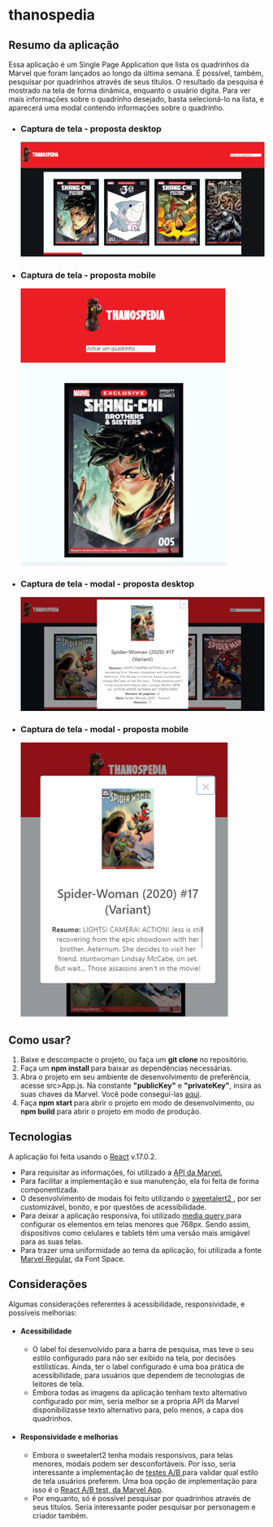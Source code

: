 # thanospedia

## Resumo da aplicação

Essa aplicação é um Single Page Application que lista os quadrinhos da Marvel que foram lançados ao longo da última semana. É possível, também, pesquisar por quadrinhos através de seus títulos. O resultado da pesquisa é mostrado na tela de forma dinâmica, enquanto o usuário digita. Para ver mais informações sobre o quadrinho desejado, basta selecioná-lo na lista, e aparecerá uma modal contendo informações sobre o quadrinho.
<div>
  <ul>
    <li>
      <h3> Captura de tela - proposta desktop </h3>
      <img src="https://github.com/luizamedeiros/thanospedia/blob/main/src/assets/Screenshots/Screenshot%20web.jpg"/>
      </li>
    <li>
    <h3> Captura de tela - proposta mobile </h3>
    <img src="https://github.com/luizamedeiros/thanospedia/blob/main/src/assets/Screenshots/Screenshot%20mobile.jpg"/>
    </li>
    <li>
      <h3> Captura de tela - modal - proposta desktop </h3>
      <img src="https://github.com/luizamedeiros/thanospedia/blob/main/src/assets/Screenshots/Screenshot%20web%20search.jpg"/>
      </li>
    <li>
    <h3> Captura de tela - modal - proposta mobile </h3>
    <img src="https://github.com/luizamedeiros/thanospedia/blob/main/src/assets/Screenshots/Screenshot%20mobile%20modal.jpg"/>
    </li>
</div>

## Como usar?
<ol>
<li> Baixe e descompacte o projeto, ou faça um <b> git clone </b> no repositório. </li>
<li> Faça um <b> npm install </b> para baixar as dependências necessárias. </li>
<li> Abra o projeto em seu ambiente de desenvolvimento de preferência, acesse src>App.js. Na constante <b>"publicKey"</b> e <b>"privateKey"</b>, insira as suas chaves da Marvel. Você pode conseguí-las <a href="https://developer.marvel.com/account"> aqui</a>.</li>
<li> Faça <b> npm start </b> para abrir o projeto em modo de desenvolvimento, ou <b> npm build </b> para abrir o projeto em modo de produção. </li>
</ol>

## Tecnologias

A aplicação foi feita usando o <a href="https://reactjs.org/"> React</a> v.17.0.2.
<ul>
<li> Para requisitar as informações, foi utilizado a <a href="https://developer.marvel.com/"> API da Marvel. </a> </li>
<li> Para facilitar a implementação e sua manutenção, ela foi feita de forma componentizada.</li>
<li> O desenvolvimento de modais foi feito utilizando o <a href="https://sweetalert2.github.io/"> sweetalert2 </a>, por ser customizável, bonito, e por questões de acessibilidade.</li>
<li> Para deixar a aplicação responsiva, foi utilizado <a href="https://www.w3schools.com/css/css_rwd_mediaqueries.asp"> media query </a> para configurar os elementos em telas menores que 768px. Sendo assim, dispositivos como celulares e tablets têm uma versão mais amigável para as suas telas.</li>
<li> Para trazer uma uniformidade ao tema da aplicação, foi utilizada a fonte <a href="https://www.fontspace.com/marvel-font-f32182"> Marvel Regular</a>, da Font Space. </li>
</ul>

## Considerações

Algumas considerações referentes à acessibilidade, responsividade, e possíveis melhorias:

<ul>
  <li> <h4> Acessibilidade</h4>
    <ul>
<li> O label foi desenvolvido para a barra de pesquisa, mas teve o seu estilo configurado para não ser exibido na tela, por decisões estilísticas. Ainda, ter o label configurado é uma boa prática de acessibilidade, para usuários que dependem de tecnologias de leitores de tela. </li>
  <li> Embora todas as imagens da aplicação tenham texto alternativo configurado por mim, seria melhor se a própria API da Marvel disponibilizasse texto alternativo para, pelo menos, a capa dos quadrinhos.</li>
    </ul>
  </li>
  <li> <h4> Responsividade e melhorias </h4>
    <ul>
<li> Embora o sweetalert2 tenha modais responsivos, para telas menores, modais podem ser desconfortáveis. Por isso, seria interessante a implementação de <a href="https://vwo.com/ab-testing/"> testes A/B </a> para validar qual estilo de tela usuários preferem. Uma boa opção de implementação para isso é o <a href="https://www.npmjs.com/package/@marvelapp/react-ab-test"> React A/B test, da Marvel App</a>.</li>
<li> Por enquanto, só é possível pesquisar por quadrinhos através de seus títulos. Seria interessante poder pesquisar por personagem e criador também. </li>
      </ul>
  </li>

</ul>
